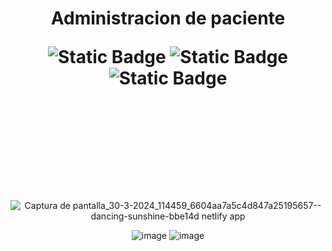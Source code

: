 <h1 align="center"> Administracion de paciente 

  ![Static Badge](https://img.shields.io/badge/HTML-orange)
  ![Static Badge](https://img.shields.io/badge/TAILWIND-blue)
  ![Static Badge](https://img.shields.io/badge/JAVASCRIPT-yellow)
</h1>

<br>
<br>
<br>
<br>
<br>
<br>
<br>
<br>

<div align="center">

![Captura de pantalla_30-3-2024_114459_6604aa7a5c4d847a25195657--dancing-sunshine-bbe14d netlify app](https://github.com/Codermex-freelance/AdmPaciente/assets/143505447/03e1d1cd-2bc1-4ed8-b23e-3f482a0dbcc6)

![image](https://github.com/Codermex-freelance/AdmPaciente/assets/143505447/4c878346-95be-4c73-9b4e-dfdf56d7af52) ![image](https://github.com/Codermex-freelance/AdmPaciente/assets/143505447/07592da1-f41d-48b2-8b8e-1e87d98bf4a0)

</div>
